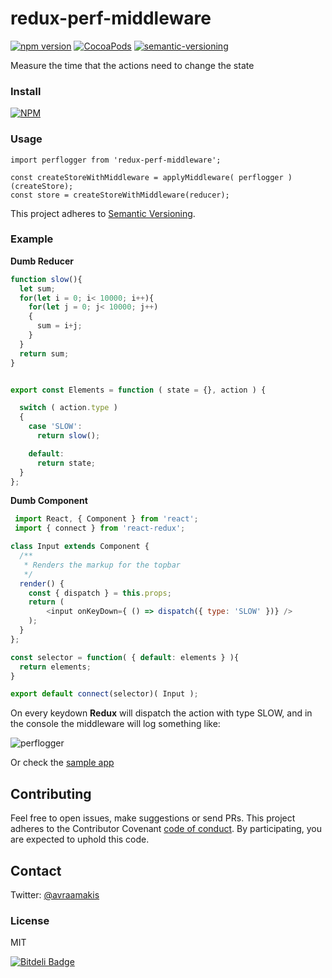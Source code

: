 # redux-perf-middleware

[![npm version](https://badge.fury.io/js/redux-perf-middleware.svg)](https://badge.fury.io/js/redux-perf-middleware) [![CocoaPods](https://img.shields.io/cocoapods/l/AFNetworking.svg)]()
[![semantic-versioning](https://img.shields.io/badge/semantic%20-versioning-green.svg)]()


Measure the time that the actions need to change the state

### Install
[![NPM](https://nodei.co/npm/redux-perf-middleware.png?mini=true)](https://nodei.co/npm/redux-perf-middleware/)

### Usage
```
import perflogger from 'redux-perf-middleware';

const createStoreWithMiddleware = applyMiddleware( perflogger )(createStore);
const store = createStoreWithMiddleware(reducer);
```

This project adheres to [Semantic Versioning](http://semver.org/).



### Example

**Dumb Reducer**
```javascript
function slow(){
  let sum;
  for(let i = 0; i< 10000; i++){
    for(let j = 0; j< 10000; j++)
    {
      sum = i+j;
    }
  }
  return sum;
}


export const Elements = function ( state = {}, action ) {

  switch ( action.type )
  {
    case 'SLOW':
      return slow();

    default:
      return state;
  }
};
```

**Dumb Component**
```javascript
 import React, { Component } from 'react';
 import { connect } from 'react-redux';

class Input extends Component {
  /**
   * Renders the markup for the topbar
   */
  render() {
    const { dispatch } = this.props;
    return (
        <input onKeyDown={ () => dispatch({ type: 'SLOW' })} />
    );
  }
};

const selector = function( { default: elements } ){
  return elements;
}

export default connect(selector)( Input );
```

On every keydown **Redux** will dispatch the action with type SLOW, and in the console the middleware will log something like:

![perflogger](http://oi68.tinypic.com/2h37fqb.jpg)

Or check the [sample app](https://github.com/AvraamMavridis/redux-perf-middleware/tree/master/app)

## Contributing
Feel free to open issues, make suggestions or send PRs.
This project adheres to the Contributor Covenant [code of conduct](http://contributor-covenant.org/). By participating, you are expected to uphold this code.

## Contact

Twitter: [@avraamakis](https://twitter.com/avraamakis)

### License
MIT


[![Bitdeli Badge](https://d2weczhvl823v0.cloudfront.net/AvraamMavridis/redux-perf-middleware/trend.png)](https://bitdeli.com/free "Bitdeli Badge")

